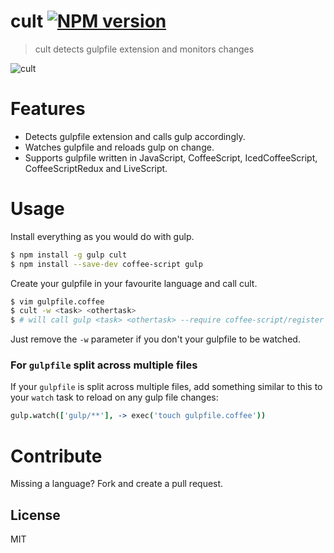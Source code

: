 # cult [![NPM version](https://badge.fury.io/js/cult.svg)](http://badge.fury.io/js/cult)

> cult detects gulpfile extension and monitors changes

![cult](http://i.imgur.com/aHMew7e.png)

# Features

* Detects gulpfile extension and calls gulp accordingly. 
* Watches gulpfile and reloads gulp on change.
* Supports gulpfile written in JavaScript, CoffeeScript, IcedCoffeeScript, CoffeeScriptRedux and LiveScript.

# Usage

Install everything as you would do with gulp.
```bash
$ npm install -g gulp cult 
$ npm install --save-dev coffee-script gulp
```

Create your gulpfile in your favourite language and call cult.
```bash
$ vim gulpfile.coffee
$ cult -w <task> <othertask>
$ # will call gulp <task> <othertask> --require coffee-script/register
```

Just remove the `-w` parameter if you don't your gulpfile to be watched.

### For `gulpfile` split across multiple files

If your `gulpfile` is split across multiple files, add something similar 
to this to your `watch` task to reload on any gulp file changes:

```coffee
gulp.watch(['gulp/**'], -> exec('touch gulpfile.coffee'))
```



# Contribute

Missing a language? Fork and create a pull request.

## License

MIT
